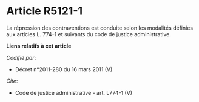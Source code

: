 # Article R5121-1

La répression des contraventions est conduite selon les modalités définies aux articles L. 774-1 et suivants du code de
justice administrative.

**Liens relatifs à cet article**

_Codifié par_:

  - Décret n°2011-280 du 16 mars 2011 (V)

_Cite_:

  - Code de justice administrative - art. L774-1 (V)
